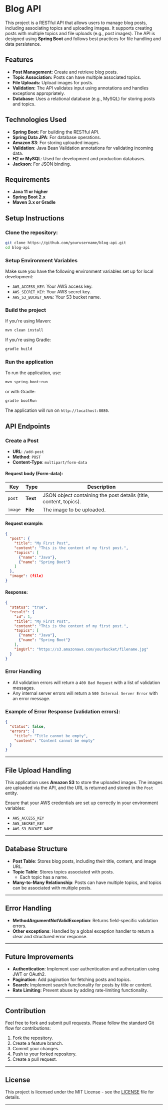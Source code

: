 # Blog API

This project is a RESTful API that allows users to manage blog posts, including associating topics and uploading images. It supports creating posts with multiple topics and file uploads (e.g., post images). The API is designed using **Spring Boot** and follows best practices for file handling and data persistence.

## Features

- **Post Management:** Create and retrieve blog posts.
- **Topic Association:** Posts can have multiple associated topics.
- **File Uploads:** Upload images for posts.
- **Validation:** The API validates input using annotations and handles exceptions appropriately.
- **Database:** Uses a relational database (e.g., MySQL) for storing posts and topics.

## Technologies Used

- **Spring Boot**: For building the RESTful API.
- **Spring Data JPA**: For database operations.
- **Amazon S3**: For storing uploaded images.
- **Validation**: Java Bean Validation annotations for validating incoming data.
- **H2 or MySQL**: Used for development and production databases.
- **Jackson**: For JSON binding.

## Requirements

- **Java 11 or higher** 
- **Spring Boot 2.x**
- **Maven 3.x or Gradle**

## Setup Instructions

### Clone the repository:

```bash
git clone https://github.com/yourusername/blog-api.git
cd blog-api
```

### Setup Environment Variables

Make sure you have the following environment variables set up for local development:

- `AWS_ACCESS_KEY`: Your AWS access key.
- `AWS_SECRET_KEY`: Your AWS secret key.
- `AWS_S3_BUCKET_NAME`: Your S3 bucket name.

### Build the project

If you're using Maven:

```bash
mvn clean install
```

If you're using Gradle:

```bash
gradle build
```

### Run the application

To run the application, use:

```bash
mvn spring-boot:run
```

or with Gradle:

```bash
gradle bootRun
```

The application will run on `http://localhost:8080`.

## API Endpoints

### **Create a Post**

- **URL**: `/add-post`
- **Method**: `POST`
- **Content-Type**: `multipart/form-data`

#### Request body (Form-data):

| Key   | Type  | Description                                      |
|-------|-------|--------------------------------------------------|
| `post` | **Text** | JSON object containing the post details (title, content, topics). |
| `image` | **File** | The image to be uploaded.                       |

#### Request example:

```json
{
  "post": {
    "title": "My First Post",
    "content": "This is the content of my first post.",
    "topics": [
      {"name": "Java"},
      {"name": "Spring Boot"}
    ]
  },
  "image": (file)
}
```

#### Response:

```json
{
  "status": "true",
  "result": {
    "id": 1,
    "title": "My First Post",
    "content": "This is the content of my first post.",
    "topics": [
      {"name": "Java"},
      {"name": "Spring Boot"}
    ],
    "imgUrl": "https://s3.amazonaws.com/yourbucket/filename.jpg"
  }
}
```

### **Error Handling**

- All validation errors will return a `400 Bad Request` with a list of validation messages.
- Any internal server errors will return a `500 Internal Server Error` with an error message.

### Example of Error Response (validation errors):

```json
{
  "status": false,
  "errors": {
    "title": "Title cannot be empty",
    "content": "Content cannot be empty"
  }
}
```

---

## File Upload Handling

This application uses **Amazon S3** to store the uploaded images. The images are uploaded via the API, and the URL is returned and stored in the `Post` entity.

Ensure that your AWS credentials are set up correctly in your environment variables:

- `AWS_ACCESS_KEY`
- `AWS_SECRET_KEY`
- `AWS_S3_BUCKET_NAME`

---

## Database Structure

- **Post Table**: Stores blog posts, including their title, content, and image URL.
- **Topic Table**: Stores topics associated with posts.
  - Each topic has a name.
- **Many-to-Many Relationship**: Posts can have multiple topics, and topics can be associated with multiple posts.

---

## Error Handling

- **MethodArgumentNotValidException**: Returns field-specific validation errors.
- **Other exceptions**: Handled by a global exception handler to return a clear and structured error response.

---

## Future Improvements

- **Authentication**: Implement user authentication and authorization using JWT or OAuth2.
- **Pagination**: Add pagination for fetching posts and topics.
- **Search**: Implement search functionality for posts by title or content.
- **Rate Limiting**: Prevent abuse by adding rate-limiting functionality.

---

## Contribution

Feel free to fork and submit pull requests. Please follow the standard Git flow for contributions:

1. Fork the repository.
2. Create a feature branch.
3. Commit your changes.
4. Push to your forked repository.
5. Create a pull request.

---

## License

This project is licensed under the MIT License - see the [LICENSE](LICENSE) file for details.

---
